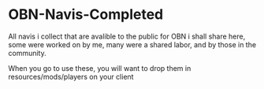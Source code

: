 # OBN-Navis-Completed

All navis i collect that are avalible to the public for OBN i shall share here, some were worked on by me, many were a shared labor, and by those in the community.

When you go to use these, you will want to drop them in resources/mods/players on your client
